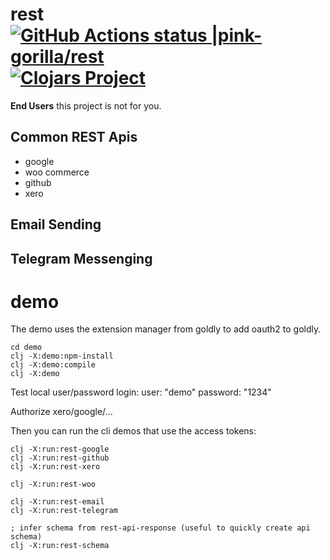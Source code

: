 # rest [![GitHub Actions status |pink-gorilla/rest](https://github.com/pink-gorilla/rest/workflows/CI/badge.svg)](https://github.com/pink-gorilla/rest/actions?workflow=CI)[![Clojars Project](https://img.shields.io/clojars/v/org.pinkgorilla/rest.svg)](https://clojars.org/org.pinkgorilla/rest)

**End Users** this project is not for you.


## Common REST Apis
- google
- woo commerce
- github
- xero

## Email Sending

## Telegram Messenging

# demo

The demo uses the extension manager from goldly to add oauth2 to goldly.

```
cd demo
clj -X:demo:npm-install
clj -X:demo:compile
clj -X:demo
```

Test local user/password login: user: "demo" password: "1234"

Authorize xero/google/...

Then you can run the cli demos that use the access tokens:

```
clj -X:run:rest-google
clj -X:run:rest-github
clj -X:run:rest-xero

clj -X:run:rest-woo

clj -X:run:rest-email
clj -X:run:rest-telegram

; infer schema from rest-api-response (useful to quickly create api schema)
clj -X:run:rest-schema


```